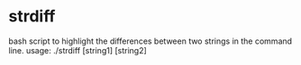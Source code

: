 # strdiff
bash script to highlight the differences between two strings in the command line.
  usage:
  ./strdiff [string1] [string2]
